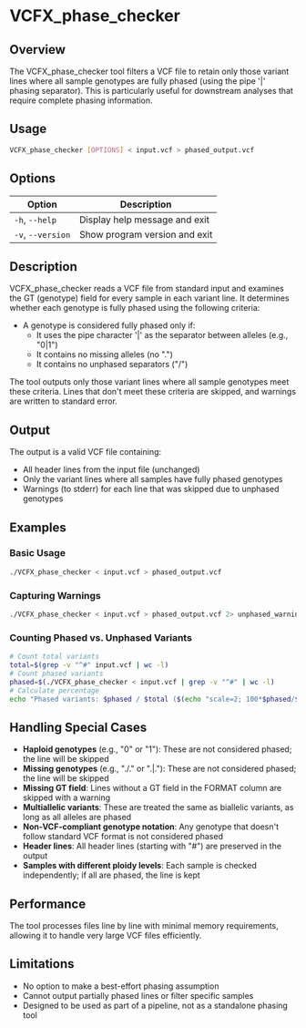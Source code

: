 # VCFX_phase_checker

## Overview

The VCFX_phase_checker tool filters a VCF file to retain only those variant lines where all sample genotypes are fully phased (using the pipe '|' phasing separator). This is particularly useful for downstream analyses that require complete phasing information.

## Usage

```bash
VCFX_phase_checker [OPTIONS] < input.vcf > phased_output.vcf
```

## Options

| Option | Description |
|--------|-------------|
| `-h`, `--help` | Display help message and exit |
| `-v`, `--version` | Show program version and exit |

## Description

VCFX_phase_checker reads a VCF file from standard input and examines the GT (genotype) field for every sample in each variant line. It determines whether each genotype is fully phased using the following criteria:

- A genotype is considered fully phased only if:
  - It uses the pipe character '|' as the separator between alleles (e.g., "0|1")
  - It contains no missing alleles (no ".")
  - It contains no unphased separators ("/")

The tool outputs only those variant lines where all sample genotypes meet these criteria. Lines that don't meet these criteria are skipped, and warnings are written to standard error.

## Output

The output is a valid VCF file containing:
- All header lines from the input file (unchanged)
- Only the variant lines where all samples have fully phased genotypes
- Warnings (to stderr) for each line that was skipped due to unphased genotypes

## Examples

### Basic Usage

```bash
./VCFX_phase_checker < input.vcf > phased_output.vcf
```

### Capturing Warnings

```bash
./VCFX_phase_checker < input.vcf > phased_output.vcf 2> unphased_warnings.log
```

### Counting Phased vs. Unphased Variants

```bash
# Count total variants
total=$(grep -v "^#" input.vcf | wc -l)
# Count phased variants
phased=$(./VCFX_phase_checker < input.vcf | grep -v "^#" | wc -l)
# Calculate percentage
echo "Phased variants: $phased / $total ($(echo "scale=2; 100*$phased/$total" | bc)%)"
```

## Handling Special Cases

- **Haploid genotypes** (e.g., "0" or "1"): These are not considered phased; the line will be skipped
- **Missing genotypes** (e.g., "./." or ".|."): These are not considered phased; the line will be skipped
- **Missing GT field**: Lines without a GT field in the FORMAT column are skipped with a warning
- **Multiallelic variants**: These are treated the same as biallelic variants, as long as all alleles are phased
- **Non-VCF-compliant genotype notation**: Any genotype that doesn't follow standard VCF format is not considered phased
- **Header lines**: All header lines (starting with "#") are preserved in the output
- **Samples with different ploidy levels**: Each sample is checked independently; if all are phased, the line is kept

## Performance

The tool processes files line by line with minimal memory requirements, allowing it to handle very large VCF files efficiently.

## Limitations

- No option to make a best-effort phasing assumption
- Cannot output partially phased lines or filter specific samples
- Designed to be used as part of a pipeline, not as a standalone phasing tool 